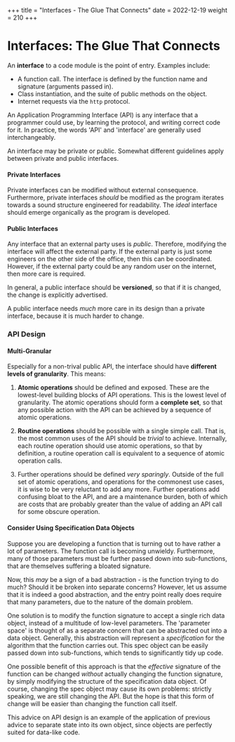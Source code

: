 +++
title = "Interfaces - The Glue That Connects"
date = 2022-12-19
weight = 210
+++

# Interfaces: The Glue That Connects

An **interface** to a code module is the point of entry.  Examples include:
* A function call.  The interface is defined by the function name and signature (arguments passed in).
* Class instantiation, and the suite of public methods on the object.
* Internet requests via the `http` protocol.

An Application Programming Interface (API) is any interface that a programmer could use, by learning the protocol, and writing correct code for it.  In practice, the words 'API' and 'interface' are generally used interchangeably.

An interface may be private or public.  Somewhat different guidelines apply between private and public interfaces.

#### Private Interfaces

Private interfaces can be modified without external consequence.  Furthermore, private interfaces _should_ be modified as the program iterates towards a sound structure engineered for readability.  The _ideal_ interface should emerge organically as the program is developed.

#### Public Interfaces

Any interface that an external party uses is _public_.  Therefore, modifying the interface will affect the external party.  If the external party is just some engineers on the other side of the office, then this can be coordinated.  However, if the external party could be any random user on the internet, then more care is required.

In general, a public interface should be **versioned**, so that if it is changed, the change is explicitly advertised.

A public interface needs _much_ more care in its design than a private interface, because it is much harder to change.

### API Design

#### Multi-Granular

Especially for a non-trival public API, the interface should have **different levels of granularity**.  This means:

1. **Atomic operations** should be defined and exposed.  These are the lowest-level building blocks of API operations.  This is the lowest level of granularity.  The atomic operations should form a **complete set**, so that any possible action with the API can be achieved by a sequence of atomic operations.

2. **Routine operations** should be possible with a single simple call.  That is, the most common uses of the API should be _trivial_ to achieve.  Internally, each routine operation should use atomic operations, so that by definition, a routine operation call is equivalent to a sequence of atomic operation calls.

3. Further operations should be defined _very sparingly_.  Outside of the full set of atomic operations, and operations for the commonest use cases, it is wise to be very reluctant to add any more.  Further operations add confusing bloat to the API, and are a maintenance burden, both of which are costs that are probably greater than the value of adding an API call for some obscure operation.

#### Consider Using Specification Data Objects

Suppose you are developing a function that is turning out to have rather a lot of parameters.  The function call is becoming unwieldy.  Furthermore, many of those parameters must be further passed down into sub-functions, that are themselves suffering a bloated signature.

Now, this _may_ be a sign of a bad abstraction - is the function trying to do much?  Should it be broken into separate concerns?  However, let us assume that it is indeed a good abstraction, and the entry point really does require that many parameters, due to the nature of the domain problem.

One solution is to modify the function signature to accept a single rich data object, instead of a multitude of low-level parameters.  The 'parameter space' is thought of as a separate concern that can be abstracted out into a data object.  Generally, this abstraction will represent a _specification_ for the algorithm that the function carries out.  This spec object can be easily passed down into sub-functions, which tends to significantly tidy up code.

One possible benefit of this approach is that the _effective_ signature of the function can be changed _without_ actually changing the function signature, by simply modifying the structure of the specification data object.  Of course, changing the spec object may cause its own problems: strictly speaking, we are still changing the API.  But the hope is that this form of change will be easier than changing the function call itself.

This advice on API design is an example of the application of previous advice to separate state into its own object, since objects are perfectly suited for data-like code.
